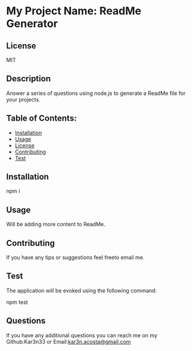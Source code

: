 # My Project Name: ReadMe Generator
## License
  MIT

## Description 
  Answer a series of questions using node.js to generate a ReadMe file for your projects.

## Table of Contents:
      
  * [Installation](#installation)
  * [Usage](#usage)
  * [License](#license)
  * [Contributing](#contributing)
  * [Test](#test)
    
## Installation
  npm i

## Usage 
  Will be adding more content to ReadMe.

## Contributing 
  If you have any tips or suggestions feel freeto email me.

## Test 
The application will be evoked using the following command:

  npm test

    
## Questions
If you have any additional questions you can reach me on my Github:Kar3n33 or Email:kar3n.acosta@gmail.com
      